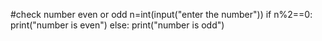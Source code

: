 #check number even or odd
n=int(input("enter the number"))
if  n%2==0:
          print("number is  even")
else:
      print("number  is  odd")
